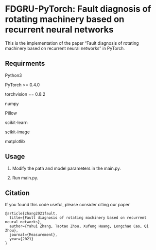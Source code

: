 # FDGRU-PyTorch: Fault diagnosis of rotating machinery based on recurrent neural networks

This is the implementation of the paper “Fault diagnosis of rotating machinery based on recurrent neural networks” in PyTorch.

## Requirments

Python3

PyTorch >= 0.4.0

torchvision == 0.8.2

numpy

Pillow

scikit-learn

scikit-image

matplotlib

 ## Usage

1. Modify the path and model parameters in the main.py.

2. Run main.py.

## Citation

If you found this code useful, please consider citing our paper

``` 
@article{zhang2021fault,
  title={Fault diagnosis of rotating machinery based on recurrent neural networks},
  author={Yahui Zhang, Taotao Zhou, Xufeng Huang, Longchao Cao, Qi Zhou},
  journal={Measurement},
  year={2021}
}
```

